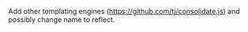 Add other templating engines (https://github.com/tj/consolidate.js) and possibly change name to reflect.

